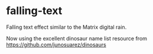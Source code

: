 # falling-text
Falling text effect similar to the Matrix digital rain.

Now using the excellent dinosaur name list resource from https://github.com/junosuarez/dinosaurs
